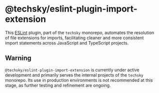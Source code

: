 # @techsky/eslint-plugin-import-extension

This [ESLint](https://eslint.org/) plugin, part of the `techsky` monorepo, automates the resolution of file extensions for imports, facilitating cleaner and more consistent import statements across JavaScript and TypeScript projects.

## Warning

`@techsky/eslint-plugin-import-extension` is currently under active development and primarily serves the internal projects of the `techsky` monorepo. Its use in production environments is not recommended at this stage, as further testing and refinement are ongoing.

